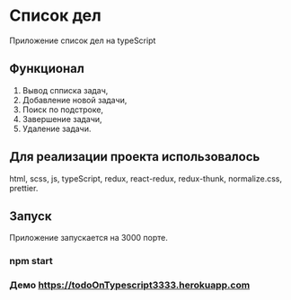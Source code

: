# Список дел
Приложение список дел на typeScript

## Функционал
1) Вывод спписка задач,
2) Добавление новой задачи,
3) Поиск по подстроке,
4) Завершение задачи,
5) Удаление задачи.

## Для реализации проекта использовалось
html,
scss,
js,
typeScript,
redux,
react-redux,
redux-thunk,
normalize.css,
prettier.

## Запуск
Приложение запускается на 3000 порте.

### npm start
  
### Демо https://todoOnTypescript3333.herokuapp.com
